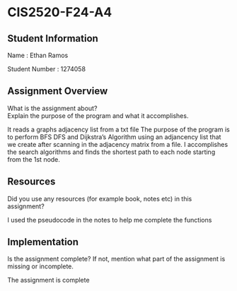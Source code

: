 # CIS2520-F24-A4

## Student Information 
Name : Ethan Ramos

Student Number : 1274058

## Assignment Overview
What is the assignment about?  
Explain the purpose of the program and what it accomplishes.

It reads a graphs adjacency list from a txt file
The purpose of the program is to perform BFS DFS and Dijkstra’s Algorithm 
using an adjancency list that we create after scanning in the adjacency matrix
from a file. I accomplishes the search algorithms and finds the shortest path to each
node starting from the 1st node.

## Resources 
Did you use any resources (for example book, notes etc) in this assignment?

I used the pseudocode in the notes to help me complete the functions

## Implementation
Is the assignment complete? If not, mention what part of the assignment is missing or incomplete.

The assignment is complete
